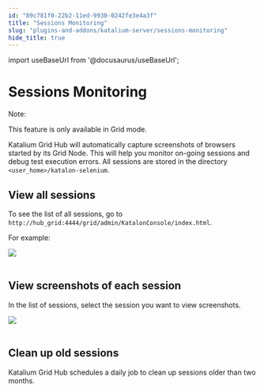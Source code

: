 ```yaml
---
id: "89c781f0-22b2-11ed-9930-0242fe3e4a3f"
title: "Sessions Monitoring"
slug: "plugins-and-addons/katalium-server/sessions-monitoring"
hide_title: true
---
```

import useBaseUrl from '@docusaurus/useBaseUrl';

    

# <a id="id" class="anchor_top_offset"/><a id="ariaid-title1" class="anchor_top_offset"/>Sessions Monitoring

    
      
<div xmlns="http://www.w3.org/1999/xhtml" className="note note note_note"><span className="note__title">Note:</span> 
  <p className="p">This feature is only available in Grid mode.</p>
</div>
      
<p xmlns="http://www.w3.org/1999/xhtml" className="p">Katalium Grid Hub will automatically capture screenshots of   browsers started by its Grid Node. This will help you monitor   on-going sessions and debug test execution errors. All sessions are   stored in the directory   <code className="ph codeph">&lt;user_home&gt;/katalon-selenium</code>.</p> 
    
  
    

## <a id="id_1" class="anchor_top_offset"/>View all sessions

    
      
<p xmlns="http://www.w3.org/1999/xhtml" className="p">To see the list of all sessions, go to   <code className="ph codeph">http://hub_grid:4444/grid/admin/KatalonConsole/index.html</code>.</p> 
      
<p xmlns="http://www.w3.org/1999/xhtml" className="p">For example:</p> 
      
<p xmlns="http://www.w3.org/1999/xhtml" className="p">   <img className="image" src={useBaseUrl("https://github.com/katalon-studio/docs-images/raw/master/katalium-server/docs/view-session-details/1-view-session.png")} /><br /><br /> </p> 
    
  
    

## <a id="id_2" class="anchor_top_offset"/>View screenshots of each session

    
      
<p xmlns="http://www.w3.org/1999/xhtml" className="p">In the list of sessions, select the session you want to view   screenshots.</p> 
      
<p xmlns="http://www.w3.org/1999/xhtml" className="p">   <img className="image" src={useBaseUrl("https://github.com/katalon-studio/docs-images/raw/master/katalium-server/docs/view-session-details/2-session-details.png")} /><br /><br /> </p> 
    
  
    

## <a id="id_3" class="anchor_top_offset"/>Clean up old sessions

    
      
<p xmlns="http://www.w3.org/1999/xhtml" className="p">Katalium Grid Hub schedules a daily job to clean up sessions   older than two months.</p> 
    
  
